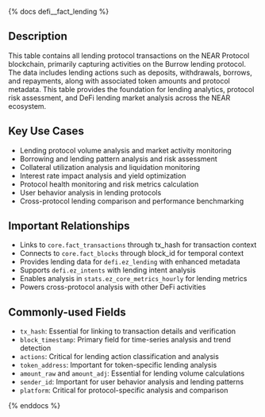 {% docs defi__fact_lending %}

## Description
This table contains all lending protocol transactions on the NEAR Protocol blockchain, primarily capturing activities on the Burrow lending protocol. The data includes lending actions such as deposits, withdrawals, borrows, and repayments, along with associated token amounts and protocol metadata. This table provides the foundation for lending analytics, protocol risk assessment, and DeFi lending market analysis across the NEAR ecosystem.

## Key Use Cases
- Lending protocol volume analysis and market activity monitoring
- Borrowing and lending pattern analysis and risk assessment
- Collateral utilization analysis and liquidation monitoring
- Interest rate impact analysis and yield optimization
- Protocol health monitoring and risk metrics calculation
- User behavior analysis in lending protocols
- Cross-protocol lending comparison and performance benchmarking

## Important Relationships
- Links to `core.fact_transactions` through tx_hash for transaction context
- Connects to `core.fact_blocks` through block_id for temporal context
- Provides lending data for `defi.ez_lending` with enhanced metadata
- Supports `defi.ez_intents` with lending intent analysis
- Enables analysis in `stats.ez_core_metrics_hourly` for lending metrics
- Powers cross-protocol analysis with other DeFi activities

## Commonly-used Fields
- `tx_hash`: Essential for linking to transaction details and verification
- `block_timestamp`: Primary field for time-series analysis and trend detection
- `actions`: Critical for lending action classification and analysis
- `token_address`: Important for token-specific lending analysis
- `amount_raw` and `amount_adj`: Essential for lending volume calculations
- `sender_id`: Important for user behavior analysis and lending patterns
- `platform`: Critical for protocol-specific analysis and comparison

{% enddocs %} 